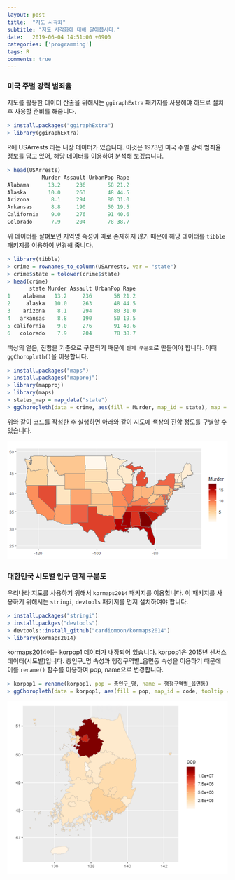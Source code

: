 ```yaml
---
layout: post
title:  "지도 시각화"
subtitle: "지도 시각화에 대해 알아봅시다."
date:   2019-06-04 14:51:00 +0900
categories: ['programming']
tags: R
comments: true
---
```


### 미국 주별 강력 범죄율

지도를 활용한 데이터 산출을 위해서는 `ggiraphExtra` 패키지를 사용해야 하므로 설치 후 사용할 준비를 해줍니다.

```r
> install.packages("ggiraphExtra")
> library(ggiraphExtra)
```

R에 USArrests 라는 내장 데이터가 있습니다. 이것은 1973년 미국 주별 강력 범죄율 정보를 담고 있어, 해당 데이터를 이용하여 분석해 보겠습니다.

```r
> head(USArrests)
           Murder Assault UrbanPop Rape
Alabama      13.2     236       58 21.2
Alaska       10.0     263       48 44.5
Arizona       8.1     294       80 31.0
Arkansas      8.8     190       50 19.5
California    9.0     276       91 40.6
Colorado      7.9     204       78 38.7
```

위 데이터를 살펴보면 지역명 속성이 따로 존재하지 않기 때문에 해당 데이터를 `tibble` 패키지를 이용하여 변경해 줍니다.

```r
> library(tibble)
> crime = rownames_to_column(USArrests, var = "state")
> crime$state = tolower(crime$state)
> head(crime)
       state Murder Assault UrbanPop Rape
1    alabama   13.2     236       58 21.2
2     alaska   10.0     263       48 44.5
3    arizona    8.1     294       80 31.0
4   arkansas    8.8     190       50 19.5
5 california    9.0     276       91 40.6
6   colorado    7.9     204       78 38.7
```

색상의 옅음, 진함을 기준으로 구분되기 때문에 `단계 구분도`로 만들어야 합니다. 이때 `ggChoropleth()`을 이용합니다. 

```r
> install.packages("maps")
> install.packages("mapproj")
> library(mapproj)
> library(maps)
> states_map = map_data("state")
> ggChoropleth(data = crime, aes(fill = Murder, map_id = state), map = state_map)
```

위와 같이 코드를 작성한 후 실행하면 아래와 같이 지도에 색상의 진함 정도를 구별할 수 있습니다.

![map_murder](/img/r/map/map_murder.png)


### 대한민국 시도별 인구 단계 구분도

우리나라 지도를 사용하기 위해서 `kormaps2014` 패키지를 이용합니다. 이 패키지를 사용하기 위해서는 `stringi`, `devtools` 패키지를 먼저 설치하여야 합니다.

```r
> install.packages("stringi")
> install.packges("devtools")
> devtools::install_github("cardiomoon/kormaps2014")
> library(kormaps2014)
```

kormaps2014에는 korpop1 데이터가 내장되어 있습니다. korpop1은 2015년 센서스 데이터(시도별)입니다.
총인구_명 속성과 행정구역별_읍면동 속성을 이용하기 때문에 이를 `rename()` 함수를 이용하여 pop, name으로 변경합니다.

```r
> korpop1 = rename(korpop1, pop = 총인구_명, name = 행정구역별_읍면동)
> ggChoropleth(data = korpop1, aes(fill = pop, map_id = code, tooltip = name), map = kormap1, interactive = T)
```

![map_kor](/img/r/map/map_kor.png)